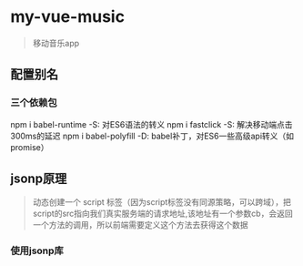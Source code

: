 # my-vue-music

> 移动音乐app

## 配置别名

### 三个依赖包
npm i babel-runtime -S: 对ES6语法的转义
npm i fastclick -S: 解决移动端点击300ms的延迟
npm i babel-polyfill -D: babel补丁，对ES6一些高级api转义（如promise）

## jsonp原理  
> 动态创建一个 script 标签（因为script标签没有同源策略，可以跨域），把script的src指向我们真实服务端的请求地址,该地址有一个参数cb，会返回一个方法的调用，所以前端需要定义这个方法去获得这个数据
### 使用jsonp库
